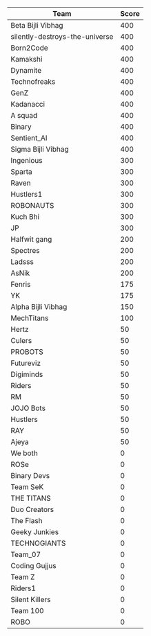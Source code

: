 |Team|Score|
|---|---|
|Beta Bijli Vibhag|400|
|silently-destroys-the-universe|400|
|Born2Code|400|
|Kamakshi|400|
|Dynamite|400|
|Technofreaks|400|
|GenZ|400|
|Kadanacci|400|
|A squad|400|
|Binary|400|
|Sentient_AI|400|
|Sigma Bijli Vibhag|400|
|Ingenious|300|
|Sparta|300|
|Raven|300|
|Hustlers1|300|
|ROBONAUTS|300|
|Kuch Bhi|300|
|JP|300|
|Halfwit gang|200|
|Spectres|200|
|Ladsss|200|
|AsNik|200|
|Fenris|175|
|YK|175|
|Alpha Bijli Vibhag|150|
|MechTitans|100|
|Hertz|50|
|Culers|50|
|PROBOTS|50|
|Futureviz|50|
|Digiminds|50|
|Riders|50|
|RM|50|
|JOJO Bots|50|
|Hustlers|50|
|RAY|50|
|Ajeya|50|
|We both|0|
|ROSe|0|
|Binary Devs|0|
|Team SeK|0|
|THE TITANS|0|
|Duo Creators|0|
|The Flash|0|
|Geeky Junkies|0|
|TECHNOGIANTS|0|
|Team_07|0|
|Coding Gujjus|0|
|Team Z|0|
|Riders1|0|
|Silent Killers|0|
|Team 100|0|
|ROBO|0|

